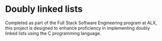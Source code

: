 # Doubly linked lists
Completed as part of the Full Stack Software Engineering program at ALX, this project is designed to enhance proficiency in implementing doubly linked lists using the C programming language.
